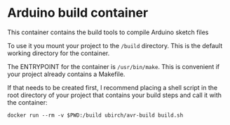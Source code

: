 # Arduino build container
This container contains the build tools to compile Arduino sketch files

To use it you mount your project to the ```/build``` directory. This is the default
working directory for the container.

The ENTRYPOINT for the container is ```/usr/bin/make```. This is convenient if your
project already contains a Makefile.

If that needs to be created first, I recommend placing a shell script in the root
directory of your project that contains your build steps and call it with the
container:

```docker run --rm -v $PWD:/build ubirch/avr-build build.sh```
